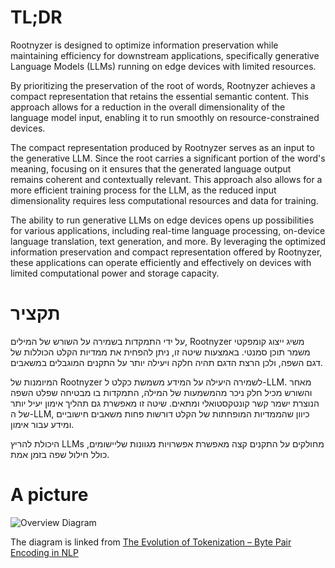 # TL;DR
Rootnyzer is designed to optimize information preservation while maintaining efficiency for downstream applications, specifically generative Language Models (LLMs) running on edge devices with limited resources.

By prioritizing the preservation of the root of words, Rootnyzer achieves a compact representation that retains the essential semantic content. This approach allows for a reduction in the overall dimensionality of the language model input, enabling it to run smoothly on resource-constrained devices.

The compact representation produced by Rootnyzer serves as an input to the generative LLM. Since the root carries a significant portion of the word's meaning, focusing on it ensures that the generated language output remains coherent and contextually relevant. This approach also allows for a more efficient training process for the LLM, as the reduced input dimensionality requires less computational resources and data for training.

The ability to run generative LLMs on edge devices opens up possibilities for various applications, including real-time language processing, on-device language translation, text generation, and more. By leveraging the optimized information preservation and compact representation offered by Rootnyzer, these applications can operate efficiently and effectively on devices with limited computational power and storage capacity.

# תקציר

על ידי התמקדות בשמירה על השורש של המילים, Rootnyzer משיג ייצוג קומפקטי משמר תוכן סמנטי. באמצעות שיטה זו, ניתן להפחית את ממדיות הקלט הכוללות של דגם השפה, ולכן הרצת הדגם תהיה חלקה ויעילה יותר על התקנים המוגבלים במשאבים.

המיומנות של Rootnyzer לשמירה היעילה על המידע משמשת כקלט ל-LLM. מאחר והשורש מכיל חלק ניכר מהמשמעות של המילה, התמקדות בו מבטיחה שפלט השפה הנוצרת ישמר קשר קונטקסטואלי ומתאים. שיטה זו מאפשרת גם תהליך אימון יעיל יותר של ה-LLM, כיוון שהממדיות המופחתות של הקלט דורשות פחות משאבים חישוביים ומידע עבור אימון.

היכולת להריץ LLMs מחולקים על התקנים קצה מאפשרת אפשרויות מגוונות שליישומים, כולל חילול שפה בזמן אמת.


# A picture


![Overview Diagram](https://www.freecodecamp.org/news/content/images/size/w2000/2021/10/IMG_0079.jpg)

The diagram is linked from [The Evolution of Tokenization – Byte Pair Encoding in NLP](https://www.freecodecamp.org/news/evolution-of-tokenization/)
